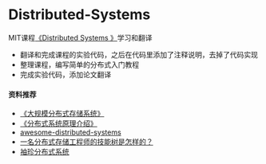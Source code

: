 # Distributed-Systems
MIT课程[《Distributed Systems 》](http://nil.csail.mit.edu/6.824/2016/schedule.html)学习和翻译
+ 翻译和完成课程的实验代码，之后在代码里添加了注释说明，去掉了代码实现
+ 整理课程，编写简单的分布式入门教程
+ 完成实验代码，添加论文翻译


#### 资料推荐
+ [《大规模分布式存储系统》](https://book.douban.com/subject/25723658/)
+ [《分布式系统原理介绍》](http://pan.baidu.com/s/1geU1XAz)
+ [awesome-distributed-systems](https://github.com/kevinxhuang/awesome-distributed-systems)
+ [一名分布式存储工程师的技能树是怎样的？](https://www.zhihu.com/question/43687427/answer/96306564)
+ [袖珍分布式系统](http://www.jianshu.com/c/0cf64976a481)
